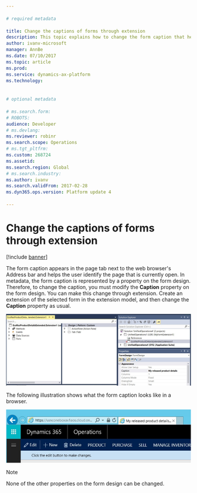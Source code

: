 ```yaml
---

# required metadata

title: Change the captions of forms through extension
description: This topic explains how to change the form caption that helps the user identify the current page in a web browser.
author: ivanv-microsoft
manager: AnnBe
ms.date: 07/10/2017
ms.topic: article
ms.prod: 
ms.service: dynamics-ax-platform
ms.technology: 


# optional metadata

# ms.search.form: 
# ROBOTS: 
audience: Developer
# ms.devlang: 
ms.reviewer: robinr
ms.search.scope: Operations
# ms.tgt_pltfrm: 
ms.custom: 268724
ms.assetid: 
ms.search.region: Global
# ms.search.industry: 
ms.author: ivanv
ms.search.validFrom: 2017-02-28
ms.dyn365.ops.version: Platform update 4

---
```


# Change the captions of forms through extension

[!include [banner](../includes/banner.md)]

The form caption appears in the page tab next to the web browser's Address bar and helps the user identify the page that is currently open. In metadata, the form caption is represented by a property on the form design. Therefore, to change the caption, you must modify the **Caption** property on the form design. You can make this change through extension. Create an extension of the selected form in the extension model, and then change the **Caption** property as usual.

![Modify the Caption property](media/ChangeCaption01.jpg)

The following illustration shows what the form caption looks like in a browser.

![Form caption in a browser](media/ChangeCaption02.jpg)

> [!NOTE]
> None of the other properties on the form design can be changed.
